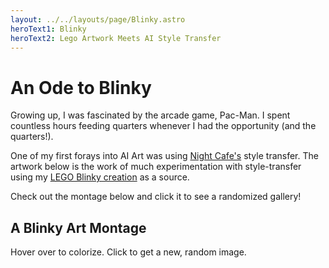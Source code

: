 ```yaml
---
layout: ../../layouts/page/Blinky.astro
heroText1: Blinky
heroText2: Lego Artwork Meets AI Style Transfer
---
```


# An Ode to Blinky

Growing up, I was fascinated by the arcade game, Pac-Man. I spent countless hours feeding quarters whenever 
I had the opportunity (and the quarters!).

One of my first forays into AI Art was using [Night Cafe's](https://nightcafe.studio) style transfer. 
The artwork below is the work of much experimentation with style-transfer using 
my [LEGO Blinky creation](/lego) as a source.

Check out the montage below and click it to see a randomized gallery!


## A Blinky Art Montage

Hover over to colorize. Click to get a new, random image.